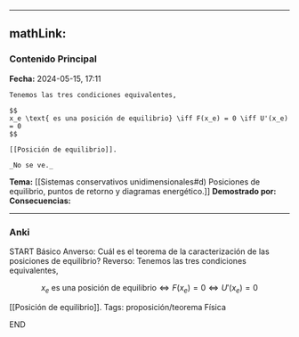 
---
mathLink:
---
### Contenido Principal

**Fecha:** 2024-05-15, 17:11

```ad-theorem
Tenemos las tres condiciones equivalentes,

$$
x_e \text{ es una posición de equilibrio} \iff F(x_e) = 0 \iff U'(x_e) = 0
$$

[[Posición de equilibrio]].
```


```ad-proof
_No se ve._
```


**Tema:** [[Sistemas conservativos unidimensionales#d) Posiciones de equilibrio, puntos de retorno y diagramas energético.]]
**Demostrado por:**
**Consecuencias:**

---
### Anki

START
Básico
Anverso: Cuál es el teorema de la caracterización de las posiciones de equilibrio?
Reverso: Tenemos las tres condiciones equivalentes,

$$
x_e \text{ es una posición de equilibrio} \iff F(x_e) = 0 \iff U'(x_e) = 0
$$

[[Posición de equilibrio]].
Tags: proposición/teorema Física
<!--ID: 1718442849589-->
END